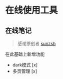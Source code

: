 # 在线使用工具 

## 在线笔记
> 感谢原创者 [sunzsh](https://github.com/sunzsh)

在此基础上新增功能
- dark模式 [x]
- 多页管理 [x]


